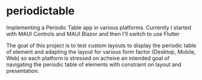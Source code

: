 # periodictable
Implementing a Periodic Table app in various platforms. Currently I started with MAUI Controls and MAUI Blazor and then I'll switch to use Flutter

The goal of this project is to test custom layouts to display the periodic table of element and adapting the layout for various form factor (Desktop, Mobile, Web) so each platform is stressed on acheive an intended goal of navigating the periodic table of elements with constraint on layout and presentation. 
